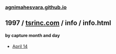 ### [agnimahesvara.github.io](agnimahesvara.github.io)

## 1997 / [tsrinc.com](../../../0519970000000000*/) / info / info.html

#### by capture month and day
* [April 14](../0519970414011643/)

